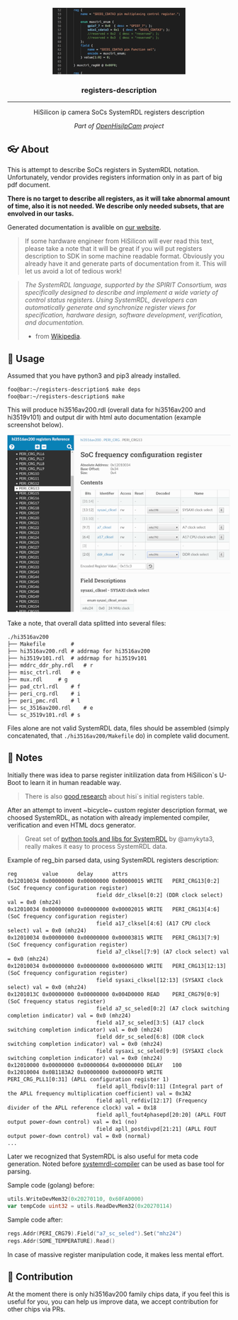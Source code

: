 <p align="center">
 <img src="images/systemrdl300.png" alt="registers-description-systemdrl">
</p>

<h3 align="center">registers-description</h3>

---

<p align="center">HiSilicon ip camera SoCs SystemRDL registers description</p>
<p align="center"><em>Part of <a href="https://www.openhisiipcam.org">OpenHisiIpCam</a> project</em></p>

## :eyeglasses: About

This is attempt to describe SoCs registers in SystemRDL notation. 
Unfortunately, vendor provides registers information only in as part of big pdf document.

**There is no target to describe all registers, as it will take abnormal amount of time, also it is not needed. 
We describe only needed subsets, that are envolved in our tasks.**

Generated documentation is avalible on [our website](https://www.openhisiipcam.org/hardware/registers-description/).

> If some hardware engineer from HiSilicon will ever read this text, please take a note
> that it will be great if you will put registers description to SDK in some machine readable format.
> Obviously you already have it and generate parts of documentation from it. 
> This will let us avoid a lot of tedious work!

> *The SystemRDL language, supported by the SPIRIT Consortium, was specifically designed to describe and implement a wide variety of control status registers. 
> Using SystemRDL, developers can automatically generate and synchronize register views for specification, hardware design, software development, verification, and documentation.*
> - from [Wikipedia](https://en.wikipedia.org/wiki/SystemRDL).

## :hammer: Usage

Assumed that you have python3 and pip3 already installed.

```console
foo@bar:~/registers-description$ make deps
foo@bar:~/registers-description$ make 
```

This will produce hi3516av200.rdl (overall data for hi3516av200 and hi3519v101) 
and output dir with html auto documentation (example screenshot below).

![sample html documentation](images/sample_html_docs.png)

Take a note, that overall data splitted into several files:

```shell
./hi3516av200
├── Makefile		# 
├── hi3516av200.rdl	# addrmap for hi3516av200
├── hi3519v101.rdl	# addrmap for hi3519v101
├── mddrc_ddr_phy.rdl	# r
├── misc_ctrl.rdl	# e 
├── mux.rdl		# g
├── pad_ctrl.rdl	# f
├── peri_crg.rdl	# i
├── peri_pmc.rdl	# l
├── sc_3516av200.rdl	# e
└── sc_3519v101.rdl	# s
```

Files alone are not valid SystemRDL data, files should be assembled (simply concatenated, that `./hi3516av200/Makefile` do) in complete valid document.

## :pencil: Notes

Initially there was idea to parse register initilization data from HiSilicon`s U-Boot to learn it in human readable way. 
> There is also [good research](https://github.com/kakigate/hisi-initregtable-parser) about hisi`s initial registers table.

After an attempt to invent ~bicycle~ custom register description format, we choosed SystemRDL, 
as notation with already implemented compiler, verification and even HTML docs generator.

> Great set of [python tools and libs for SystemRDL](https://github.com/SystemRDL) by @amykyta3,
> really makes it easy to process SystemRDL data.

Example of reg_bin parsed data, using SystemRDL registers description:
```
reg        value      delay      attrs
0x12010034 0x00000000 0x00000000 0x00000015	WRITE	PERI_CRG13[0:2] (SoC frequency configuration register)
							field ddr_clksel[0:2] (DDR clock select) val = 0x0 (mhz24)
0x12010034 0x00000000 0x00000000 0x00002015	WRITE	PERI_CRG13[4:6] (SoC frequency configuration register)
							field a17_clksel[4:6] (A17 CPU clock select) val = 0x0 (mhz24)
0x12010034 0x00000000 0x00000000 0x00003815	WRITE	PERI_CRG13[7:9] (SoC frequency configuration register)
							field a7_clksel[7:9] (A7 clock select) val = 0x0 (mhz24)
0x12010034 0x00000000 0x00000000 0x0000600D	WRITE	PERI_CRG13[12:13] (SoC frequency configuration register)
							field sysaxi_clksel[12:13] (SYSAXI clock select) val = 0x0 (mhz24)
0x1201013C 0x00000000 0x00000000 0x004D0000	READ	PERI_CRG79[0:9] (SoC frequency status register)
							field a7_sc_seled[0:2] (A7 clock switching completion indicator) val = 0x0 (mhz24)
							field a17_sc_seled[3:5] (A17 clock switching completion indicator) val = 0x0 (mhz24)
							field ddr_sc_seled[6:8] (DDR clock switching completion indicator) val = 0x0 (mhz24)
							field sysaxi_sc_seled[9:9] (SYSAXI clock switching completion indicator) val = 0x0 (mhz24)
0x12010000 0x00000000 0x00000064 0x00000000	DELAY   100
0x12010004 0x0B1183A2 0x00000000 0x000000FD	WRITE	PERI_CRG_PLL1[0:31] (APLL configuration register 1)
							field apll_fbdiv[0:11] (Integral part of the APLL frequency multiplication coefficient) val = 0x3A2
							field apll_refdiv[12:17] (Frequency divider of the APLL reference clock) val = 0x18
							field apll_fout4phasepd[20:20] (APLL FOUT output power-down control) val = 0x1 (no)
							field apll_postdivpd[21:21] (APLL FOUT output power-down control) val = 0x0 (normal)
...
```

Later we recognized that SystemRDL is also useful for meta code generation. 
Noted before [systemrdl-compiler](https://github.com/SystemRDL/systemrdl-compiler) can be used as base tool for parsing.

Sample code (golang) before:
```go
utils.WriteDevMem32(0x20270110, 0x60FA0000)
var tempCode uint32 = utils.ReadDevMem32(0x20270114)
```

Sample code after:
```go
regs.Addr(PERI_CRG79).Field("a7_sc_seled").Set("mhz24")
regs.Addr(SOME_TEMPERATURE).Read()
```
In case of massive register manipulation code, it makes less mental effort.

## :pray: Contribution

At the moment there is only hi3516av200 family chips data, if you feel this is useful for you, you can help us improve data, we accept contribution for other chips via PRs.
